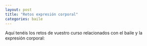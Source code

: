 ```yaml
---
layout: post
title: "Retos expresión corporal"
categories: baile
---
```


Aquí tenéis los retos de vuestro curso relacionados con el baile y la expresión corporal:

